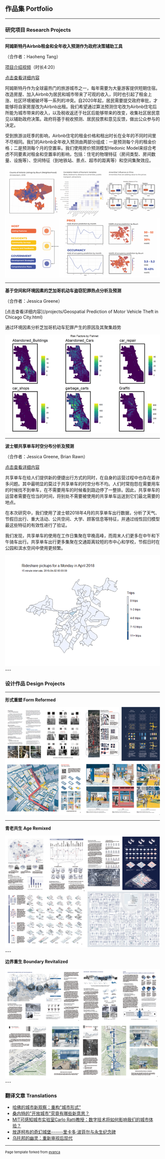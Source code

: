 ## 作品集 Portfolio

---

### 研究项目 Research Projects

---

**阿姆斯特丹Airbnb租金和全年收入预测作为政府决策辅助工具**

（合作者：Haoheng Tang）

[项目介绍视频](https://www.bilibili.com/video/bv1a64y1q74s)（时长4:20）

[点击查看详细内容](/projects/Amsterdam.html)

阿姆斯特丹作为全球最热门的旅游城市之一，每年需要为大量游客提供短期住宿。改造房屋、加入Airbnb为居民和城市带来了可观的收入，同时也引起了租金上涨、社区环境被破坏等一系列的冲突。自2020年起，居民需要提交政府审批，才能够将自家房屋改为Airbnb出租。我们希望通过算法预测住宅改为Airbnb住宅后所能为城市带来的收入，以及税收返还于社区后能够带来的改变，收集社区居民意见以辅助政府决策。政府将基于税收预测、居民投票和意见反馈，做出公众参与的决定。

受到旅游淡旺季的影响，Airbnb住宅的租金价格和租出时长在全年的不同时间里不尽相同。我们的Airbnb全年收入预测由两部分组成：一是预测每个月的租金价格；二是预测每个月的空置率。我们使用房价预测模型Hedonic Model来综合考虑不同要素对租金和空置率的影响，包括：住宅的物理特征（房间类型、房间数量、设施等）、空间特征（到地铁站、景点、超市的距离等）和空间集聚效应。

<img src="images/amsterdam.png?raw=true"/>

---
**基于空间和环境因素的芝加哥机动车盗窃犯罪热点分析及预测**

（合作者：Jessica Greene）

[点击查看详细内容](/projects/Geospatial Prediction of Motor Vehicle Theft in Chicago City.html) 

通过环境因素分析芝加哥机动车犯罪产生的原因及其聚集趋势 

<img src="images/chicagopic1.png?raw=true"/>

---
**波士顿共享单车时空分布分析及预测**

（合作者：Jessica Greene, Brian Rawn）

[点击查看详细内容](/projects/Bikeshare.html)

共享单车在给人们提供新的便捷出行方式的同时，在自身的运营过程中也存在着许多问题。其中最明显的莫过于共享单车的时空分布不均。人们时常抱怨在需要用车的时候找不到单车，在不需要用车的时候看到路边停了一整排。因此，共享单车的运营者需要在恰当的时间，将别处不需要被使用的共享单车运送到它们最北需要的地点。

在本次研究中，我们使用了波士顿2018年4月的共享单车出行数据，分析了天气、节假日出行、重大活动、公共空间、大学、顾客信息等特征，并通过线性回归模型最这些特征的有效性进行了验证。

我们发现，共享单车的使用在工作日集聚在早晚高峰，而周末人们更多在中午和下午骑车出行。共享单车出行更多集聚在交通距离较短的市中心和学校，节假日时在公园和滨水空间中使用更频繁。

<img src="images/bikeshare.gif?raw=true"/>
---

### 设计作品 Design Projects

---

**形式重塑 Form Reformed**

<img src="images/HongKong.png?raw=true"/>

---

**青老共生 Age Remixed**

<img src="images/aged.png?raw=true"/>
---

**边界重生 Boundary Revitalized**

<img src="images/secondaryboundary.png?raw=true"/>
---

### 翻译文章 Translations

-   [哈佛的城市新观察：重构"城市形式"](https://mp.weixin.qq.com/s/ugdZ8itJMiBBFNZE_lRk-w)
-   [桑内特的"开放城市"究竟有哪些新意思？](https://mp.weixin.qq.com/s/Hi96n4R5LImFoDiMY7vPFw)
-   [MIT可感知城市实验室Carlo Ratti教授：数字技术将如何影响我们的城市体验？](https://mp.weixin.qq.com/s/9QGHnQXw3-M5CT-d0RVt7A)
-   [放逐柯布的奇幻城堡------里卡多·波菲尔与永生纪念碑](https://mp.weixin.qq.com/s/tAjbiltvbIz9Ha265hPlhg)
-   [乌托邦的幽灵：重新审视后现代](https://mp.weixin.qq.com/s/Ae2WCJfhAm6YijBMqmlfsw)


---
<p style="font-size:11px">Page template forked from <a href="https://github.com/evanca/quick-portfolio">evanca</a></p>
<!-- Remove above link if you don't want to attibute -->
